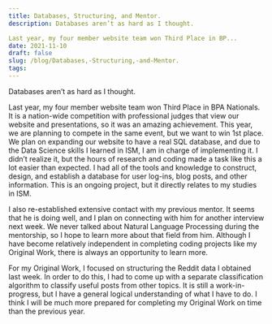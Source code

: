 ```yaml
---
title: Databases, Structuring, and Mentor.
description: Databases aren’t as hard as I thought.

Last year, my four member website team won Third Place in BP...
date: 2021-11-10
draft: false
slug: /blog/Databases,-Structuring,-and-Mentor.
tags: 
---
```

Databases aren’t as hard as I thought.

Last year, my four member website team won Third Place in BPA Nationals. It is a nation-wide competition with professional judges that view our website and presentations, so it was an amazing achievement. This year, we are planning to compete in the same event, but we want to win 1st place. We plan on expanding our website to have a real SQL database, and due to the Data Science skills I learned in ISM, I am in charge of implementing it. I didn’t realize it, but the hours of research and coding made a task like this a lot easier than expected. I had all of the tools and knowledge to construct, design, and establish a database for user log-ins, blog posts, and other information. This is an ongoing project, but it directly relates to my studies in ISM.

I also re-established extensive contact with my previous mentor. It seems that he is doing well, and I plan on connecting with him for another interview next week. We never talked about Natural Language Processing during the mentorship, so I hope to learn more about that field from him. Although I have become relatively independent in completing coding projects like my Original Work, there is always an opportunity to learn more. 

For my Original Work, I focused on structuring the Reddit data I obtained last week. In order to do this, I had to come up with a separate classification algorithm to classify useful posts from other topics. It is still a work-in-progress, but I have a general logical understanding of what I have to do. I think I will be much more prepared for completing my Original Work on time than the previous year.

